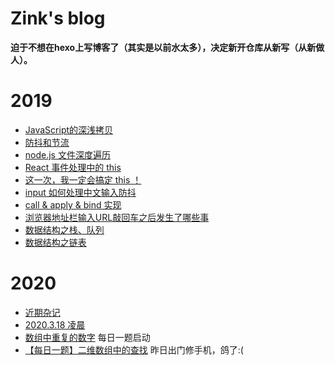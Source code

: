 # Zink's blog

**迫于不想在hexo上写博客了（其实是以前水太多），决定新开仓库从新写（从新做人）。**

# 2019
 - [JavaScript的深浅拷贝](https://github.com/ZinkWu/Blog/issues/1)
 - [防抖和节流](https://github.com/ZinkWu/Blog/issues/3)
 - [node.js 文件深度遍历](https://github.com/ZinkWu/Blog/issues/4)
 - [React 事件处理中的 this](https://github.com/ZinkWu/Blog/issues/5)
 - [这一次，我一定会搞定 this ！](https://github.com/ZinkWu/Blog/issues/6)
 - [input 如何处理中文输入防抖](https://github.com/ZinkWu/Blog/issues/7)
 - [call & apply & bind 实现](https://github.com/ZinkWu/Blog/issues/8)
 - [浏览器地址栏输入URL敲回车之后发生了哪些事](https://github.com/ZinkWu/Blog/issues/11)
 - [数据结构之栈、队列](https://github.com/ZinkWu/Blog/issues/14)
 - [数据结构之链表](https://github.com/ZinkWu/Blog/issues/16)

# 2020
 - [近期杂记](https://github.com/ZinkWu/Blog/issues/19)
 - [2020.3.18 凌晨](https://github.com/ZinkWu/Blog/issues/20)
 - [数组中重复的数字](https://github.com/ZinkWu/Blog/issues/21) 每日一题启动
 - [【每日一题】二维数组中的查找](https://github.com/ZinkWu/Blog/issues/22) 昨日出门修手机，鸽了:(
